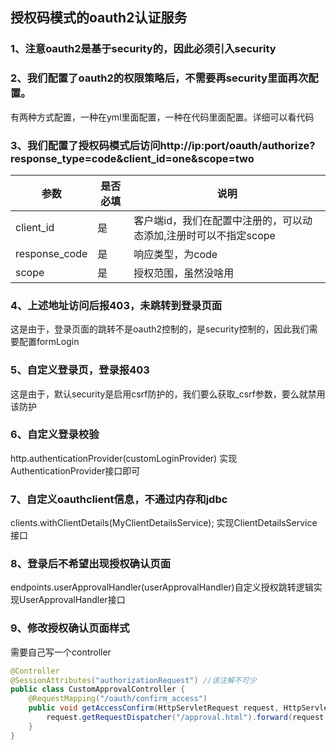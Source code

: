 ## 授权码模式的oauth2认证服务

### 1、注意oauth2是基于security的，因此必须引入security

### 2、我们配置了oauth2的权限策略后，不需要再security里面再次配置。

有两种方式配置，一种在yml里面配置，一种在代码里面配置。详细可以看代码

### 3、我们配置了授权码模式后访问http://ip:port/oauth/authorize?response_type=code&client_id=one&scope=two


参数|是否必填|说明
---|---|---
client_id|是|客户端id，我们在配置中注册的，可以动态添加,注册时可以不指定scope
response_code|是|响应类型，为code
scope|是|授权范围，虽然没啥用

### 4、上述地址访问后报403，未跳转到登录页面

这是由于，登录页面的跳转不是oauth2控制的，是security控制的，因此我们需要配置formLogin

### 5、自定义登录页，登录报403

这是由于，默认security是启用csrf防护的，我们要么获取_csrf参数，要么就禁用该防护

### 6、自定义登录校验

 http.authenticationProvider(customLoginProvider)
 实现AuthenticationProvider接口即可
 
 ### 7、自定义oauthclient信息，不通过内存和jdbc
 
 clients.withClientDetails(MyClientDetailsService);
 实现ClientDetailsService接口
 
 ### 8、登录后不希望出现授权确认页面
 
 endpoints.userApprovalHandler(userApprovalHandler)自定义授权跳转逻辑实现UserApprovalHandler接口

### 9、修改授权确认页面样式

需要自己写一个controller

```java
@Controller
@SessionAttributes("authorizationRequest") //该注解不可少
public class CustomApprovalController {
    @RequestMapping("/oauth/confirm_access")
    public void getAccessConfirm(HttpServletRequest request, HttpServletResponse response) throws ServletException, IOException {
        request.getRequestDispatcher("/approval.html").forward(request,response);
    }
}
```